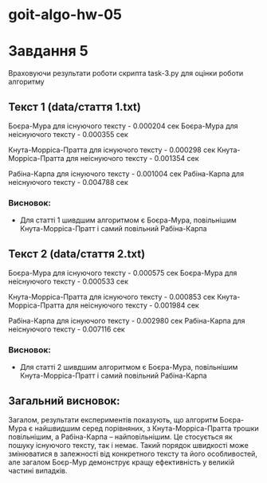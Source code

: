 # goit-algo-hw-05

# Завдання 5

Враховуючи результати роботи скрипта task-3.py для оцінки роботи алгоритму

## Текст 1 (data/стаття 1.txt)
Боєра-Мура для існуючого тексту - 0.000204 сек
Боєра-Мура для неіснуючого тексту - 0.000355 сек

Кнута-Морріса-Пратта для існуючого тексту - 0.000298 сек
Кнута-Морріса-Пратта для неіснуючого тексту - 0.001354 сек

Рабіна-Карпа для існуючого тексту - 0.001004 сек
Рабіна-Карпа для неіснуючого тексту - 0.004788 сек

### Висновок: 
- Для статті 1 шивдшим алгоритмом є Боєра-Мура, повільнішим Кнута-Морріса-Пратт і самий повільний Рабіна-Карпа

## Текст 2 (data/стаття 2.txt)
Боєра-Мура для існуючого тексту - 0.000575 сек
Боєра-Мура для неіснуючого тексту - 0.000533 сек

Кнута-Морріса-Пратта для існуючого тексту - 0.000853 сек
Кнута-Морріса-Пратта для неіснуючого тексту - 0.001984 сек

Рабіна-Карпа для існуючого тексту - 0.002980 сек
Рабіна-Карпа для неіснуючого тексту - 0.007116 сек

### Висновок: 
- Для статті 2 шивдшим алгоритмом є Боєра-Мура, повільнішим Кнута-Морріса-Пратт і самий повільний Рабіна-Карпа

## Загальний висновок:
Загалом, результати експериментів показують, що алгоритм Боєра-Мура є найшвидшим серед порівняних, з Кнута-Морріса-Пратта трошки повільнішим, а Рабіна-Карпа – найповільнішим. Це стосується як пошуку існуючого тексту, так і немає. Такий порядок швидкості може змінюватися в залежності від конкретного тексту та його особливостей, але загалом Боєр-Мур демонструє кращу ефективність у великій частині випадків.